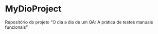 # MyDioProject
Repositório do projeto "O dia a dia de um QA: A prática de testes manuais funcionais"
